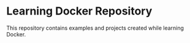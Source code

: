 # Learning Docker Repository

This repository contains examples and projects created while learning Docker.